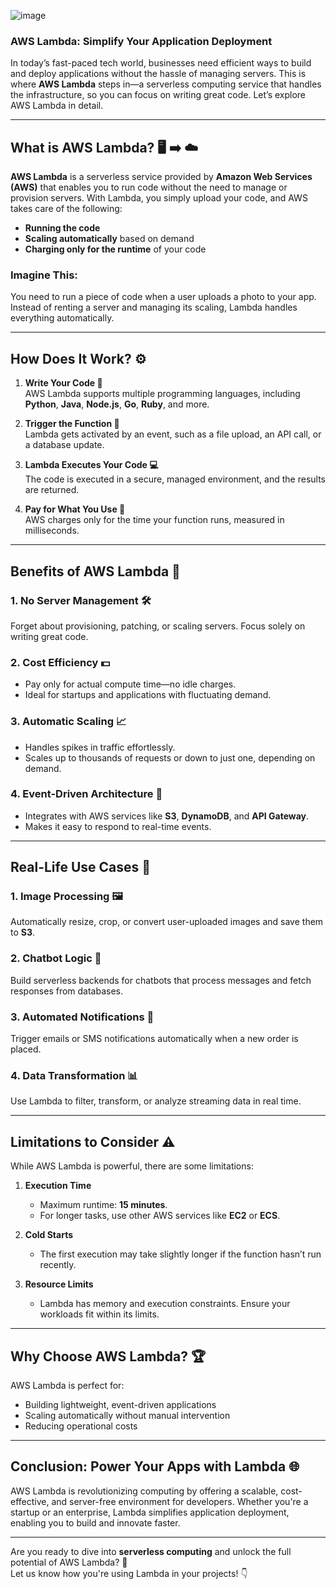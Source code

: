 
![image](https://github.com/user-attachments/assets/83588889-b530-4e40-b46f-2796e33f2fdc)

### AWS Lambda: Simplify Your Application Deployment

In today’s fast-paced tech world, businesses need efficient ways to build and deploy applications without the hassle of managing servers. This is where **AWS Lambda** steps in—a serverless computing service that handles the infrastructure, so you can focus on writing great code. Let’s explore AWS Lambda in detail.

---

## What is AWS Lambda? 🖥️ ➡️ ☁️

**AWS Lambda** is a serverless service provided by **Amazon Web Services (AWS)** that enables you to run code without the need to manage or provision servers. With Lambda, you simply upload your code, and AWS takes care of the following:

- **Running the code**
- **Scaling automatically** based on demand
- **Charging only for the runtime** of your code

### Imagine This:
You need to run a piece of code when a user uploads a photo to your app. Instead of renting a server and managing its scaling, Lambda handles everything automatically.

---

## How Does It Work? ⚙️

1. **Write Your Code 📝**  
   AWS Lambda supports multiple programming languages, including **Python**, **Java**, **Node.js**, **Go**, **Ruby**, and more.

2. **Trigger the Function 🔔**  
   Lambda gets activated by an event, such as a file upload, an API call, or a database update.

3. **Lambda Executes Your Code 💻**  
   The code is executed in a secure, managed environment, and the results are returned.

4. **Pay for What You Use 💸**  
   AWS charges only for the time your function runs, measured in milliseconds.

---

## Benefits of AWS Lambda 🌟

### 1. **No Server Management 🛠️**
   Forget about provisioning, patching, or scaling servers. Focus solely on writing great code.

### 2. **Cost Efficiency 💵**
   - Pay only for actual compute time—no idle charges.
   - Ideal for startups and applications with fluctuating demand.

### 3. **Automatic Scaling 📈**
   - Handles spikes in traffic effortlessly.
   - Scales up to thousands of requests or down to just one, depending on demand.

### 4. **Event-Driven Architecture 🔄**
   - Integrates with AWS services like **S3**, **DynamoDB**, and **API Gateway**.
   - Makes it easy to respond to real-time events.

---

## Real-Life Use Cases 🚀

### 1. **Image Processing 🖼️**
   Automatically resize, crop, or convert user-uploaded images and save them to **S3**.

### 2. **Chatbot Logic 💬**
   Build serverless backends for chatbots that process messages and fetch responses from databases.

### 3. **Automated Notifications 📧**
   Trigger emails or SMS notifications automatically when a new order is placed.

### 4. **Data Transformation 📊**
   Use Lambda to filter, transform, or analyze streaming data in real time.

---

## Limitations to Consider ⚠️

While AWS Lambda is powerful, there are some limitations:

1. **Execution Time**  
   - Maximum runtime: **15 minutes**.  
   - For longer tasks, use other AWS services like **EC2** or **ECS**.

2. **Cold Starts**  
   - The first execution may take slightly longer if the function hasn’t run recently.

3. **Resource Limits**  
   - Lambda has memory and execution constraints. Ensure your workloads fit within its limits.

---

## Why Choose AWS Lambda? 🏆

AWS Lambda is perfect for:

- Building lightweight, event-driven applications
- Scaling automatically without manual intervention
- Reducing operational costs

---

## Conclusion: Power Your Apps with Lambda 🌐

AWS Lambda is revolutionizing computing by offering a scalable, cost-effective, and server-free environment for developers. Whether you're a startup or an enterprise, Lambda simplifies application deployment, enabling you to build and innovate faster.

---

Are you ready to dive into **serverless computing** and unlock the full potential of AWS Lambda? 🚀  
Let us know how you're using Lambda in your projects! 👇
